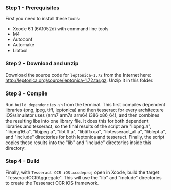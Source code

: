 
### Step 1 - Prerequisites
First you need to install these tools:

- Xcode 6.1 (6A1052d) with command line tools
- M4
- Autoconf
- Automake
- Libtool


### Step 2 - Download and unzip
Download the source code for `leptonica-1.72` from the Internet here: http://leptonica.org/source/leptonica-1.72.tar.gz.
Unzip it in this folder.


### Step 3 - Compile
Run `build_dependencies.sh` from the terminal. This first compiles dependent libraries (png, jpeg, tiff, leptonica) and then tesseract for every architecture iOS/simulator uses (arm7 arm7s arm64 i386 x86_64), and then combines the resulting libs into one library file. It does this for both dependent libraries and tesseract, so the final results of the script are "libpng.a", "libpng16.a", "libjpeg.a", "libtiff.a", "libtiffxx.a", "libtesseract_all.a", "liblept.a", and "include" directories for both leptonica and tesseract. Finally, the script copies these results into the "lib" and "include" directories inside this directory.


### Step 4 - Build
Finally, with `Tesseract OCR iOS.xcodeproj` open in Xcode, build the target "TesseractOCRAggregate". This will use the "lib" and "include" directories to create the Tesseract OCR iOS framework.
